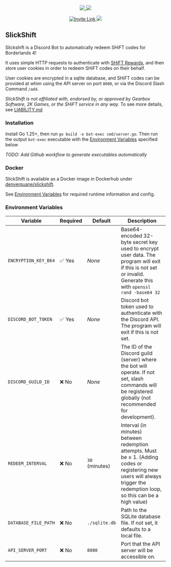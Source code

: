 <p align="center">
    <a href="https://hub.docker.com/repository/docker/denverquane/slickshift" alt="Pulls">
        <img src="https://img.shields.io/docker/pulls/denverquane/slickshift.svg" />
    </a>
    <a href="https://goreportcard.com/report/github.com/denverquane/slickshift" alt="Report Card">
        <img src="https://goreportcard.com/badge/github.com/denverquane/slickshift" />
    </a>
</p>

<p align="center">
    <a href="https://discord.com/oauth2/authorize?client_id=1420238749270544547&permissions=0&integration_type=0&scope=bot" alt="invite">
        <img alt="Invite Link" src="https://img.shields.io/static/v1?label=bot&message=invite%20me&color=purple">
    </a>
    <a href="https://discord.gg/GDSsKcrPxp" alt="Discord Link">
        <img src="https://img.shields.io/discord/1423423052238159925?logo=discord" />
    </a>
</p>

## SlickShift

Slickshift is a Discord Bot to automatically redeem SHiFT codes for Borderlands 4!

It uses simple HTTP requests to authenticate with [SHiFT Rewards](https://shift.gearboxsoftware.com/rewards), and then store user cookies in order to redeem SHiFT codes on their behalf.

User cookies are encrypted in a sqlite database, and SHiFT codes can be provided at whim using the API server on port `8080`, or via the Discord Slash Command `/add`.

*SlickShift is not affiliated with, endorsed by, or approved by Gearbox Software, 2K Games, or the SHiFT service in any way.* To see more details, see [LIABILITY.md](./LIABILITY.md)

### Installation

Install Go 1.25+, then run `go build -o bot-exec cmd/server.go`. Then run the output `bot-exec` 
executable with the [Environment Variables](#environment-variables) specified below

*TODO: Add Github workflow to generate executables automatically*

### Docker

SlickShift is available as a Docker image in Dockerhub under [denverquane/slickshift](https://hub.docker.com/repository/docker/denverquane/slickshift/general). 

See [Environment Variables](#environment-variables) for required runtime information and config.

### Environment Variables

| Variable             | Required | Default       | Description                                                                                                                                                                  |
|----------------------| -------- |---------------|------------------------------------------------------------------------------------------------------------------------------------------------------------------------------|
| `ENCRYPTION_KEY_B64` | ✅ Yes    | *None*        | Base64-encoded 32-byte secret key used to encrypt user data. The program will exit if this is not set or invalid. Generate this with `openssl rand -base64 32`               |
| `DISCORD_BOT_TOKEN`  | ✅ Yes    | *None*        | Discord bot token used to authenticate with the Discord API. The program will exit if this is not set.                                                                       |
| `DISCORD_GUILD_ID`   | ❌ No    | *None*        | The ID of the Discord guild (server) where the bot will operate. If not set, slash commands will be registered globally (not recommended for development).                   |
| `REDEEM_INTERVAL`    | ❌ No     | `30` (minutes) | Interval (in minutes) between redemption attempts. Must be ≥ 1. (Adding codes or registering new users will always trigger the redemption loop, so this can be a high value) |
| `DATABASE_FILE_PATH` | ❌ No     | `./sqlite.db` | Path to the SQLite database file. If not set, it defaults to a local file.                                                                                                   |
| `API_SERVER_PORT`    | ❌ No     | `8080`        | Port that the API server will be accessible on.                                                                                                                              |